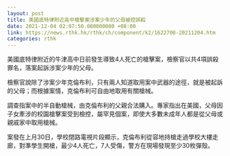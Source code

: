 ```yaml
---
layout: post
title: 美國底特律附近高中槍擊案涉案少年的父母被控誤殺
date: 2021-12-04 02:07:50.000000000 +08:00
link: https://news.rthk.hk/rthk/ch/component/k2/1622700-20211204.htm
categories: rthk
---
```


美國底特律附近的牛津高中日前發生導致4人死亡的槍擊案，檢察官以共4項誤殺罪名，落案起訴涉案少年的父母。

檢察官說除了涉案少年克倫布利，只有兩人知道取用案中武器的途徑，就是被起訴的父母；而根據案情，克倫布利可自由地取用有關槍械。

調查指案中的半自動槍械，由克倫布利的父親合法購入。專家指出在美國，父母因子女牽涉的校園槍擊案受到檢控，屬罕見個案，即使大多數未成年人都是從父母或親戚家中取用槍械。

案發在上月30日，學校閉路電視片段顯示，克倫布利從容地持槍走過學校大樓走廊，對準學生開槍，最少4人死亡，7人受傷，警方在現場發現至少30枚彈殼。
